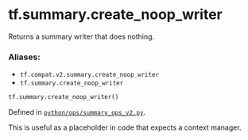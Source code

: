 <div itemscope itemtype="http://developers.google.com/ReferenceObject">
<meta itemprop="name" content="tf.summary.create_noop_writer" />
<meta itemprop="path" content="Stable" />
</div>

# tf.summary.create_noop_writer

Returns a summary writer that does nothing.

### Aliases:

* `tf.compat.v2.summary.create_noop_writer`
* `tf.summary.create_noop_writer`

``` python
tf.summary.create_noop_writer()
```



Defined in [`python/ops/summary_ops_v2.py`](/code/stable/tensorflow/python/ops/summary_ops_v2.py).

<!-- Placeholder for "Used in" -->

This is useful as a placeholder in code that expects a context manager.